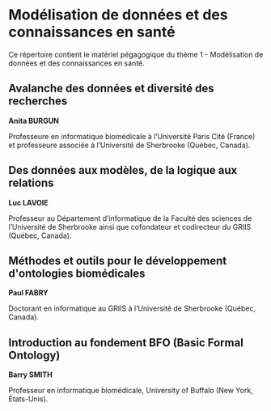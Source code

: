# Modélisation de données et des connaissances en santé

Ce répertoire contient le matériel pégagogique du thème 1 - Modélisation de données et des connaissances en santé. 

## Avalanche des données et diversité des recherches
**Anita BURGUN**

Professeure en informatique biomédicale à l’Université Paris Cité (France) et professeure associée à l’Université de Sherbrooke (Québec, Canada).

## Des données aux modèles, de la logique aux relations
**Luc LAVOIE**

Professeur au Département d’informatique de la Faculté des sciences de l’Université de Sherbrooke ainsi que cofondateur et codirecteur du GRIIS (Québec, Canada).

## Méthodes et outils pour le développement d'ontologies biomédicales
**Paul FABRY**

Doctorant en informatique au GRIIS à l’Université de Sherbrooke (Québec, Canada).

## Introduction au fondement BFO (Basic Formal Ontology)
**Barry SMITH**

Professeur en informatique biomédicale, University of Buffalo (New York, États-Unis).